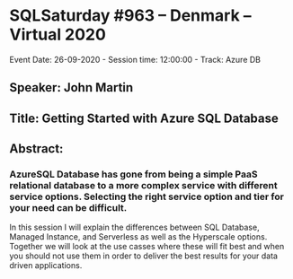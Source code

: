 # SQLSaturday #963 – Denmark – Virtual 2020
Event Date: 26-09-2020 - Session time: 12:00:00 - Track: Azure DB
## Speaker: John Martin
## Title: Getting Started with Azure SQL Database
## Abstract:
### AzureSQL Database has gone from being a simple PaaS relational database to a more complex service with different service options. Selecting the right service option and tier for your need can be difficult.

In this session I will explain the differences between SQL Database, Managed Instance, and Serverless as well as the Hyperscale options. Together we will look at the use casses where these will fit best and when you should not use them in order to deliver the best results for your data driven applications.
